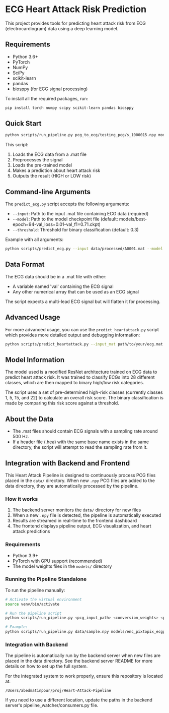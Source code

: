 # ECG Heart Attack Risk Prediction

This project provides tools for predicting heart attack risk from ECG (electrocardiogram) data using a deep learning model.

## Requirements

- Python 3.6+
- PyTorch
- NumPy
- SciPy
- scikit-learn
- pandas
- biosppy (for ECG signal processing)

To install all the required packages, run:

```bash
pip install torch numpy scipy scikit-learn pandas biosppy
```

## Quick Start


```bash
python scripts/run_pipeline.py pcg_to_ecg/testing_pcg/s_1000015.npy models/enc_pixtopix_ecgppg_T7-V56.tm models/best-epoch=94-val_loss=0.01-val_f1=0.71.ckpt
```

This script:
1. Loads the ECG data from a .mat file
2. Preprocesses the signal
3. Loads the pre-trained model
4. Makes a prediction about heart attack risk
5. Outputs the result (HIGH or LOW risk)

## Command-line Arguments

The `predict_ecg.py` script accepts the following arguments:

- `--input`: Path to the input .mat file containing ECG data (required)
- `--model`: Path to the model checkpoint file (default: models/best-epoch=94-val_loss=0.01-val_f1=0.71.ckpt)
- `--threshold`: Threshold for binary classification (default: 0.3)

Example with all arguments:

```bash
python scripts/predict_ecg.py --input data/processed/A0001.mat --model models/best-epoch=94-val_loss=0.01-val_f1=0.71.ckpt --threshold 0.35
```

## Data Format

The ECG data should be in a .mat file with either:
- A variable named 'val' containing the ECG signal
- Any other numerical array that can be used as an ECG signal

The script expects a multi-lead ECG signal but will flatten it for processing.

## Advanced Usage

For more advanced usage, you can use the `predict_heartattack.py` script which provides more detailed output and debugging information:

```bash
python scripts/predict_heartattack.py --input_mat path/to/your/ecg.mat --resnet_ckpt path/to/model/checkpoint.ckpt
```

## Model Information

The model used is a modified ResNet architecture trained on ECG data to predict heart attack risk. It was trained to classify ECGs into 28 different classes, which are then mapped to binary high/low risk categories.

The script uses a set of pre-determined high-risk classes (currently classes 1, 5, 15, and 22) to calculate an overall risk score. The binary classification is made by comparing this risk score against a threshold.

## About the Data

- The .mat files should contain ECG signals with a sampling rate around 500 Hz.
- If a header file (.hea) with the same base name exists in the same directory, the script will attempt to read the sampling rate from it. 

## Integration with Backend and Frontend

This Heart Attack Pipeline is designed to continuously process PCG files placed in the `data/` directory. When new `.npy` PCG files are added to the data directory, they are automatically processed by the pipeline.

### How it works

1. The backend server monitors the `data/` directory for new files
2. When a new `.npy` file is detected, the pipeline is automatically executed
3. Results are streamed in real-time to the frontend dashboard
4. The frontend displays pipeline output, ECG visualization, and heart attack predictions

### Requirements

- Python 3.9+
- PyTorch with GPU support (recommended)
- The model weights files in the `models/` directory

### Running the Pipeline Standalone

To run the pipeline manually:

```bash
# Activate the virtual environment
source venv/bin/activate

# Run the pipeline script
python scripts/run_pipeline.py <pcg_input_path> <conversion_weights> <prediction_weights>

# Example:
python scripts/run_pipeline.py data/sample.npy models/enc_pixtopix_ecgppg_T7-V56.tm models/best-epoch=94-val_loss=0.01-val_f1=0.71.ckpt
```

### Integration with Backend

The pipeline is automatically run by the backend server when new files are placed in the data directory. See the backend server README for more details on how to set up the full system.

For the integrated system to work properly, ensure this repository is located at:
```
/Users/abedmatinpour/proj/Heart-Attack-Pipeline
```

If you need to use a different location, update the paths in the backend server's pipeline_watcher/consumers.py file.

